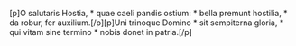 [p]O salutaris Hostia, * quae caeli pandis ostium: * bella premunt hostilia, * da robur, fer auxilium.[/p][p]Uni trinoque Domino * sit sempiterna gloria, * qui vitam sine termino * nobis donet in patria.[/p]